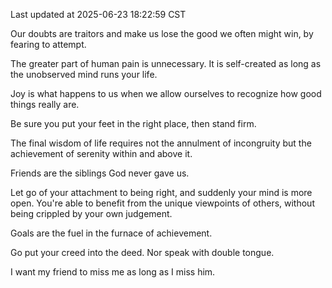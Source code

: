Last updated at 2025-06-23 18:22:59 CST

Our doubts are traitors and make us lose the good we often might win, by fearing to attempt.

The greater part of human pain is unnecessary. It is self-created as long as the unobserved mind runs your life.

Joy is what happens to us when we allow ourselves to recognize how good things really are.

Be sure you put your feet in the right place, then stand firm.

The final wisdom of life requires not the annulment of incongruity but the achievement of serenity within and above it.

Friends are the siblings God never gave us.

Let go of your attachment to being right, and suddenly your mind is more open. You're able to benefit from the unique viewpoints of others, without being crippled by your own judgement.

Goals are the fuel in the furnace of achievement.

Go put your creed into the deed. Nor speak with double tongue.

I want my friend to miss me as long as I miss him.

